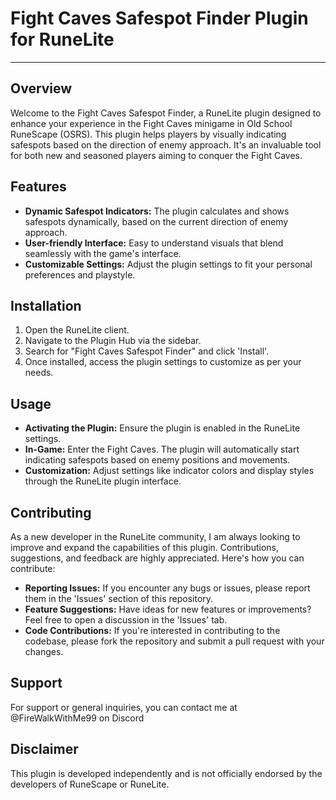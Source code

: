 
# Fight Caves Safespot Finder Plugin for RuneLite
----------------------------------------------------------------
## Overview
Welcome to the Fight Caves Safespot Finder, a RuneLite plugin designed to enhance your experience in the Fight Caves minigame in Old School RuneScape (OSRS). This plugin helps players by visually indicating safespots based on the direction of enemy approach. It's an invaluable tool for both new and seasoned players aiming to conquer the Fight Caves.

## Features
- **Dynamic Safespot Indicators:** The plugin calculates and shows safespots dynamically, based on the current direction of enemy approach.
- **User-friendly Interface:** Easy to understand visuals that blend seamlessly with the game's interface.
- **Customizable Settings:** Adjust the plugin settings to fit your personal preferences and playstyle.

## Installation
1. Open the RuneLite client.
2. Navigate to the Plugin Hub via the sidebar.
3. Search for "Fight Caves Safespot Finder" and click 'Install'.
4. Once installed, access the plugin settings to customize as per your needs.

## Usage
- **Activating the Plugin:** Ensure the plugin is enabled in the RuneLite settings.
- **In-Game:** Enter the Fight Caves. The plugin will automatically start indicating safespots based on enemy positions and movements.
- **Customization:** Adjust settings like indicator colors and display styles through the RuneLite plugin interface.

## Contributing
As a new developer in the RuneLite community, I am always looking to improve and expand the capabilities of this plugin. Contributions, suggestions, and feedback are highly appreciated. Here's how you can contribute:
- **Reporting Issues:** If you encounter any bugs or issues, please report them in the 'Issues' section of this repository.
- **Feature Suggestions:** Have ideas for new features or improvements? Feel free to open a discussion in the 'Issues' tab.
- **Code Contributions:** If you're interested in contributing to the codebase, please fork the repository and submit a pull request with your changes.

## Support
For support or general inquiries, you can contact me at @FireWalkWithMe99 on Discord

## Disclaimer
This plugin is developed independently and is not officially endorsed by the developers of RuneScape or RuneLite.


